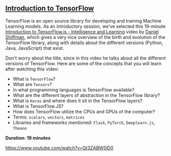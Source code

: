 ## [Introduction to TensorFlow](#introduction-to-tensorflow)

TensorFlow is an open source library for developing and training Machine Learning models. As an introductory session, we've selected this 19-minute [Introduction to TensorFlow.js - Intelligence and Learning](https://www.youtube.com/watch?v=Qt3ZABW5lD0) video by [Daniel Shiffman](https://thecodingtrain.com/), which gives a very nice overview of the birth and evolution of the TensorFlow library, along with details about the different versions (Python, Java, JavaScript) that exist. 

Don't worry about the title, since in this video he talks about all the different versions of TensorFlow. Here are some of the concepts that you will learn after watching this video:

- What is `TensorFlow`?
- What are `Tensors`?
- In what programming languages is TensorFlow available?
- What are the different layers of abstraction in the TensorFlow library?
- What is `Keras` and where does it sit in the TensorFlow layers?
- What is TensorFlow.JS?
- How does TensorFlow utilize the CPUs and GPUs of the computer?
- Terms: `scalars`, `vectors`, `matrices`
- Libraries and frameworks mentioned: `Flask`, `PyTorch`, `Deeplearn.js`, `Theano`

**Duration: 19 minutes**

https://www.youtube.com/watch?v=Qt3ZABW5lD0
